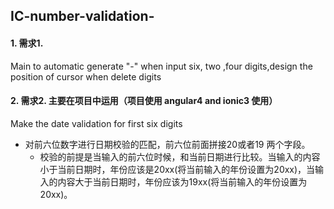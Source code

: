 ## IC-number-validation-
#### 1. 需求1.
Main to automatic generate "-" when input six, two ,four digits,design the position of cursor when delete digits 
#### 2. 需求2. 主要在项目中运用（项目使用 angular4 and ionic3 使用）
Make the date validation for first six digits
  + 对前六位数字进行日期校验的匹配，前六位前面拼接20或者19 两个字段。
    - 校验的前提是当输入的前六位时候，和当前日期进行比较。当输入的内容小于当前日期时，年份应该是20xx(将当前输入的年份设置为20xx)，当输入的内容大于当前日期时，年份应该为19xx(将当前输入的年份设置为20xx)。
 
